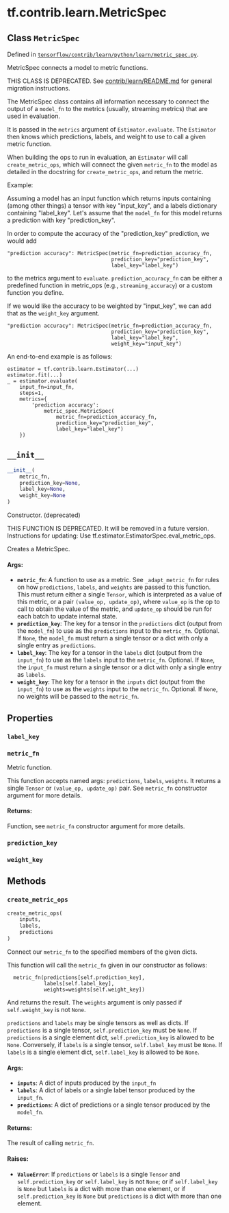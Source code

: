 <div itemscope itemtype="http://developers.google.com/ReferenceObject">
<meta itemprop="name" content="tf.contrib.learn.MetricSpec" />
<meta itemprop="path" content="Stable" />
<meta itemprop="property" content="label_key"/>
<meta itemprop="property" content="metric_fn"/>
<meta itemprop="property" content="prediction_key"/>
<meta itemprop="property" content="weight_key"/>
<meta itemprop="property" content="__init__"/>
<meta itemprop="property" content="create_metric_ops"/>
</div>

# tf.contrib.learn.MetricSpec

## Class `MetricSpec`





Defined in [`tensorflow/contrib/learn/python/learn/metric_spec.py`](https://www.tensorflow.org/code/tensorflow/contrib/learn/python/learn/metric_spec.py).

MetricSpec connects a model to metric functions.

THIS CLASS IS DEPRECATED. See
[contrib/learn/README.md](https://www.tensorflow.org/code/tensorflow/contrib/learn/README.md)
for general migration instructions.

The MetricSpec class contains all information necessary to connect the
output of a `model_fn` to the metrics (usually, streaming metrics) that are
used in evaluation.

It is passed in the `metrics` argument of `Estimator.evaluate`. The
`Estimator` then knows which predictions, labels, and weight to use to call a
given metric function.

When building the ops to run in evaluation, an `Estimator` will call
`create_metric_ops`, which will connect the given `metric_fn` to the model
as detailed in the docstring for `create_metric_ops`, and return the metric.

Example:

Assuming a model has an input function which returns inputs containing
(among other things) a tensor with key "input_key", and a labels dictionary
containing "label_key". Let's assume that the `model_fn` for this model
returns a prediction with key "prediction_key".

In order to compute the accuracy of the "prediction_key" prediction, we
would add

```
"prediction accuracy": MetricSpec(metric_fn=prediction_accuracy_fn,
                                  prediction_key="prediction_key",
                                  label_key="label_key")
```

to the metrics argument to `evaluate`. `prediction_accuracy_fn` can be either
a predefined function in metric_ops (e.g., `streaming_accuracy`) or a custom
function you define.

If we would like the accuracy to be weighted by "input_key", we can add that
as the `weight_key` argument.

```
"prediction accuracy": MetricSpec(metric_fn=prediction_accuracy_fn,
                                  prediction_key="prediction_key",
                                  label_key="label_key",
                                  weight_key="input_key")
```

An end-to-end example is as follows:

```
estimator = tf.contrib.learn.Estimator(...)
estimator.fit(...)
_ = estimator.evaluate(
    input_fn=input_fn,
    steps=1,
    metrics={
        'prediction accuracy':
            metric_spec.MetricSpec(
                metric_fn=prediction_accuracy_fn,
                prediction_key="prediction_key",
                label_key="label_key")
    })
```

<h2 id="__init__"><code>__init__</code></h2>

``` python
__init__(
    metric_fn,
    prediction_key=None,
    label_key=None,
    weight_key=None
)
```

Constructor. (deprecated)

THIS FUNCTION IS DEPRECATED. It will be removed in a future version.
Instructions for updating:
Use tf.estimator.EstimatorSpec.eval_metric_ops.

Creates a MetricSpec.

#### Args:

* <b>`metric_fn`</b>: A function to use as a metric. See `_adapt_metric_fn` for
    rules on how `predictions`, `labels`, and `weights` are passed to this
    function. This must return either a single `Tensor`, which is
    interpreted as a value of this metric, or a pair
    `(value_op, update_op)`, where `value_op` is the op to call to
    obtain the value of the metric, and `update_op` should be run for
    each batch to update internal state.
* <b>`prediction_key`</b>: The key for a tensor in the `predictions` dict (output
    from the `model_fn`) to use as the `predictions` input to the
    `metric_fn`. Optional. If `None`, the `model_fn` must return a single
    tensor or a dict with only a single entry as `predictions`.
* <b>`label_key`</b>: The key for a tensor in the `labels` dict (output from the
    `input_fn`) to use as the `labels` input to the `metric_fn`.
    Optional. If `None`, the `input_fn` must return a single tensor or a
    dict with only a single entry as `labels`.
* <b>`weight_key`</b>: The key for a tensor in the `inputs` dict (output from the
    `input_fn`) to use as the `weights` input to the `metric_fn`.
    Optional. If `None`, no weights will be passed to the `metric_fn`.



## Properties

<h3 id="label_key"><code>label_key</code></h3>



<h3 id="metric_fn"><code>metric_fn</code></h3>

Metric function.

This function accepts named args: `predictions`, `labels`, `weights`. It
returns a single `Tensor` or `(value_op, update_op)` pair. See `metric_fn`
constructor argument for more details.

#### Returns:

Function, see `metric_fn` constructor argument for more details.

<h3 id="prediction_key"><code>prediction_key</code></h3>



<h3 id="weight_key"><code>weight_key</code></h3>





## Methods

<h3 id="create_metric_ops"><code>create_metric_ops</code></h3>

``` python
create_metric_ops(
    inputs,
    labels,
    predictions
)
```

Connect our `metric_fn` to the specified members of the given dicts.

This function will call the `metric_fn` given in our constructor as follows:

```
  metric_fn(predictions[self.prediction_key],
            labels[self.label_key],
            weights=weights[self.weight_key])
```

And returns the result. The `weights` argument is only passed if
`self.weight_key` is not `None`.

`predictions` and `labels` may be single tensors as well as dicts. If
`predictions` is a single tensor, `self.prediction_key` must be `None`. If
`predictions` is a single element dict, `self.prediction_key` is allowed to
be `None`. Conversely, if `labels` is a single tensor, `self.label_key` must
be `None`. If `labels` is a single element dict, `self.label_key` is allowed
to be `None`.

#### Args:

* <b>`inputs`</b>: A dict of inputs produced by the `input_fn`
* <b>`labels`</b>: A dict of labels or a single label tensor produced by the
    `input_fn`.
* <b>`predictions`</b>: A dict of predictions or a single tensor produced by the
    `model_fn`.


#### Returns:

The result of calling `metric_fn`.


#### Raises:

* <b>`ValueError`</b>: If `predictions` or `labels` is a single `Tensor` and
    `self.prediction_key` or `self.label_key` is not `None`; or if
    `self.label_key` is `None` but `labels` is a dict with more than one
    element, or if `self.prediction_key` is `None` but `predictions` is a
    dict with more than one element.



